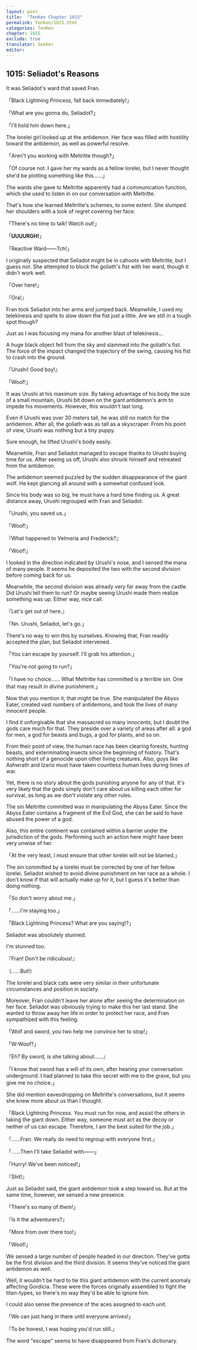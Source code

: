 ```yaml
---
layout: post
title:  "TenKen Chapter 1015"
permalink: Tenken/1015.html
categories: TenKen
chapter: 1015
exclude: true
translator: Seeker
editor: 
---
```

<h2>1015: Seliadot's Reasons</h2>

It was Seliadot's ward that saved Fran.

「Black Lightning Princess, fall back immediately!」

「What are you gonna do, Seliadot?」

「I'll hold him down here.」

The lorelei girl looked up at the antidemon. Her face was filled with hostility toward the antidemon, as well as powerful resolve.

「Aren't you working with Meltritte though?」

「Of course not. I gave her my wards as a fellow lorelei, but I never thought she'd be plotting something like this……」

The wards she gave to Meltritte apparently had a communication function, which she used to listen in on our conversation with Meltritte.

That's how she learned Meltritte's schemes, to some extent. She slumped her shoulders with a look of regret covering her face.

「There's no time to talk! Watch out!」

「**UUUURGH!**」

「Reactive Ward――Tch!」

I originally suspected that Seliadot might be in cahoots with Meltritte, but I guess not. She attempted to block the goliath's fist with her ward, though it didn't work well.

「Over here!」

『Ora!』

Fran took Seliadot into her arms and jumped back. Meanwhile, I used my telekinesis and spells to slow down the fist just a little. Are we still in a tough spot though?

Just as I was focusing my mana for another blast of telekinesis...

A huge black object fell from the sky and slammed into the goliath's fist. The force of the impact changed the trajectory of the swing, causing his fist to crash into the ground.

『Urushi! Good boy!』

「Woof!」

It was Urushi at his maximum size. By taking advantage of his body the size of a small mountain, Urushi bit down on the giant antidemon's arm to impede his movements. However, this wouldn't last long.

Even if Urushi was over 30 meters tall, he was still no match for the antidemon. After all, the goliath was as tall as a skyscraper. From his point of view, Urushi was nothing but a tiny puppy.

Sure enough, he lifted Urushi's body easily.

Meanwhile, Fran and Seliadot managed to escape thanks to Urushi buying time for us. After seeing us off, Urushi also shrunk himself and retreated from the antidemon.

The antidemon seemed puzzled by the sudden disappearance of the giant wolf. He kept glancing all around with a somewhat confused look.

Since his body was so big, he must have a hard time finding us. A great distance away, Urushi regrouped with Fran and Seliadot.

「Urushi, you saved us.」

「Woof!」

『What happened to Velmeria and Frederick?』

「Woof!」

I looked in the direction indicated by Urushi's nose, and I sensed the mana of many people. It seems he deposited the two with the second division before coming back for us.

Meanwhile, the second division was already very far away from the castle. Did Urushi tell them to run? Or maybe seeing Urushi made them realize something was up. Either way, nice call.

『Let's get out of here.』

「Nn. Urushi, Seliadot, let's go.」

There's no way to win this by ourselves. Knowing that, Fran readily accepted the plan, but Seliadot intervened.

「You can escape by yourself. I'll grab his attention.」

「You're not going to run?」

「I have no choice…… What Meltritte has committed is a terrible sin. One that may result in divine punishment.」

Now that you mention it, that might be true. She manipulated the Abyss Eater, created vast numbers of antidemons, and took the lives of many innocent people.

I find it unforgivable that she massacred so many innocents, but I doubt the gods care much for that. They preside over a variety of areas after all: a god for men, a god for beasts and bugs, a god for plants, and so on.

From their point of view, the human race has been clearing forests, hunting beasts, and exterminating insects since the beginning of history. That's nothing short of a genocide upon other living creatures. Also, guys like Ashwrath and Izario must have taken countless human lives during times of war.

Yet, there is no story about the gods punishing anyone for any of that. It's very likely that the gods simply don't care about us killing each other for survival, as long as we don't violate any other rules.

The sin Meltritte committed was in manipulating the Abyss Eater. Since the Abyss Eater contains a fragment of the Evil God, she can be said to have abused the power of a god.

Also, this entire continent was contained within a barrier under the jurisdiction of the gods. Performing such an action here might have been very unwise of her.

「At the very least, I must ensure that other lorelei will not be blamed.」

The sin committed by a lorelei must be corrected by one of her fellow lorelei. Seliadot wished to avoid divine punishment on her race as a whole. I don't know if that will actually make up for it, but I guess it's better than doing nothing.

「So don't worry about me.」

「……I'm staying too.」

「Black Lightning Princess? What are you saying!?」

Seliadot was absolutely stunned.

I'm stunned too.

『Fran! Don't be ridiculous!』

（……But!）

The lorelei and black cats were very similar in their unfortunate circumstances and position in society.

Moreover, Fran couldn't leave her alone after seeing the determination on her face. Seliadot was obviously trying to make this her last stand. She wanted to throw away her life in order to protect her race, and Fran sympathized with this feeling.

「Wolf and sword, you two help me convince her to stop!」

「W-Woof?」

『Eh? By sword, is she talking about……』

「I know that sword has a will of its own, after hearing your conversation underground. I had planned to take this secret with me to the grave, but you give me no choice.」

She did mention eavesdropping on Meltritte's conversations, but it seems she knew more about us than I thought.

「Black Lightning Princess. You must run for now, and assist the others in taking the giant down. Either way, someone must act as the decoy or neither of us can escape. Therefore, I am the best suited for the job.」

『……Fran. We really do need to regroup with everyone first.』

「……Then I'll take Seliadot with――」

「Hurry! We've been noticed!」

『Shit!』

Just as Seliadot said, the giant antidemon took a step toward us. But at the same time, however, we sensed a new presence.

「There's so many of them!」

『Is it the adventurers?』

「More from over there too!」

「Woof!」

We sensed a large number of people headed in our direction. They've gotta be the first division and the third division. It seems they've noticed the giant antidemon as well.

Well, it wouldn't be hard to tie this giant antidemon with the current anomaly affecting Gordicia. These were the forces originally assembled to fight the titan-types, so there's no way they'd be able to ignore him.

I could also sense the presence of the aces assigned to each unit.

「We can just hang in there until everyone arrives!」

『To be honest, I was hoping you'd run still.』

The word "escape" seems to have disappeared from Fran's dictionary.


